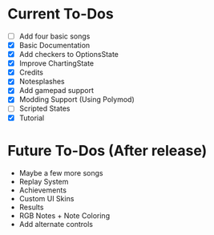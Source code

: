 # Current To-Dos
* [ ] Add four basic songs
* [X] Basic Documentation
* [X] Add checkers to OptionsState
* [X] Improve ChartingState
* [X] Credits
* [X] Notesplashes
* [X] Add gamepad support
* [X] Modding Support (Using Polymod)
* [ ] Scripted States
* [X] Tutorial

# Future To-Dos (After release)
* Maybe a few more songs
* Replay System
* Achievements
* Custom UI Skins
* Results
* RGB Notes + Note Coloring
* Add alternate controls